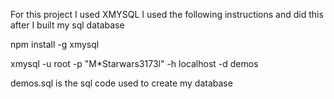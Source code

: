 For this project I used XMYSQL I used the following instructions and did this after I built my sql database

npm install -g xmysql

xmysql -u root -p "M*Starwars3173l" -h localhost -d demos

demos.sql is the sql code used to create my database